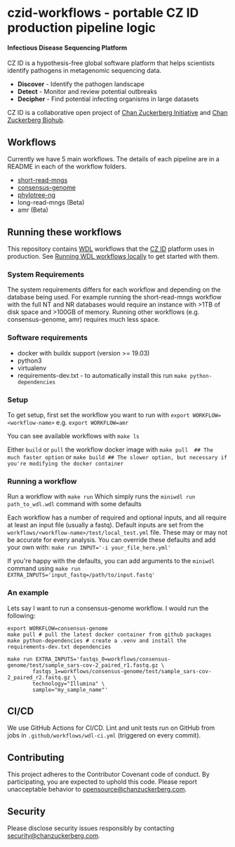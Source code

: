 # czid-workflows - portable CZ ID production pipeline logic

#### Infectious Disease Sequencing Platform
CZ ID is a hypothesis-free global software platform that helps scientists identify pathogens in metagenomic sequencing
data.

- **Discover** - Identify the pathogen landscape
- **Detect** - Monitor and review potential outbreaks
- **Decipher** - Find potential infecting organisms in large datasets

CZ ID is a collaborative open project of [Chan Zuckerberg Initiative](https://www.chanzuckerberg.com/) and
[Chan Zuckerberg Biohub](https://czbiohub.org).

## Workflows
Currently we have 5 main workflows. The details of each pipeline are in a README in each of the workflow folders. 

* [short-read-mngs](workflows/short-read-mngs/README.md) 
* [consensus-genome](workflows/consensus-genome/README.md)
* [phylotree-ng](workflows/phylotree-ng/README.md)
* long-read-mngs (Beta)
* amr (Beta)

## Running these workflows
This repository contains [WDL](https://openwdl.org/) workflows that the [CZ ID](https://czid.org) platform uses in
production. See [Running WDL workflows locally](https://github.com/chanzuckerberg/czid-workflows/wiki/Running-WDL-workflows-locally)
to get started with them.

### System Requirements 
The system requirements differs for each workflow and depending on the database being used. For example running the short-read-mngs workflow with the full NT and NR databases would require an instance with >1TB of disk space and >100GB of memory. Running other workflows (e.g. consensus-genome, amr) requires much less space. 

### Software requirements
* docker with buildx support (version >= 19.03)
* python3 
* virtualenv
* requirements-dev.txt - to automatically install this run `make python-dependencies`

### Setup
To get setup, first set the workflow you want to run with 
```export WORKFLOW=<workflow-name>``` e.g.
```export WORKFLOW=amr```

You can see available workflows with `make ls`

Either `build` or `pull` the workflow docker image with 
```make pull  ## The much faster option``` or 
```make build ## The slower option, but necessary if you're modifying the docker container```

### Running a workflow
Run a workflow with 
```make run```
Which simply runs the ```miniwdl run path_to_wdl.wdl``` command with some defaults

Each workflow has a number of required and optional inputs, and all require at least an input file (usually a fastq). Default inputs are set from the `workflows/<workflow-name>/test/local_test.yml` file. These may or may not be accurate for every analysis. You can override these defaults and add your own with:
```make run INPUT='-i your_file_here.yml'```

If you're happy with the defaults, you can add arguments to the `miniwdl` command using 
```make run EXTRA_INPUTS='input_fastq=/path/to/input.fastq' ```

### An example
Lets say I want to run a consensus-genome workflow. I would run the following:

```
export WORKFLOW=consensus-genome
make pull # pull the latest docker container from github packages
make python-dependencies # create a .venv and install the requirements-dev.txt dependencies 

make run EXTRA_INPUTS='fastqs_0=workflows/consensus-genome/test/sample_sars-cov-2_paired_r1.fastq.gz \
        fastqs_1=workflows/consensus-genome/test/sample_sars-cov-2_paired_r2.fastq.gz \
        technology="Illumina" \
        sample="my_sample_name"'

```
## CI/CD

We use GitHub Actions for CI/CD. Lint and unit tests run on GitHub from jobs in `.github/workflows/wdl-ci.yml`
(triggered on every commit).

## Contributing

This project adheres to the Contributor Covenant code of conduct. By participating, you are expected to uphold this code. Please report unacceptable behavior to opensource@chanzuckerberg.com.

## Security

Please disclose security issues responsibly by contacting security@chanzuckerberg.com.
